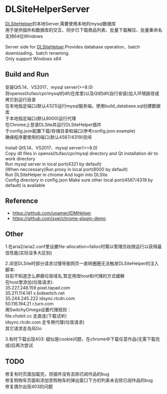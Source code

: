 # DLSiteHelperServer  
[DLSiteHelper](https://github.com/xyzkljl1/DLSiteHelper)的本地Server,需要使用本地的mysql数据库  
用于提供插件和数据库的交互、同步已下载商品列表、批量下载解压、批量重命名  
支持64位Windows  

Server side for [DLSiteHelper](https://github.com/xyzkljl1/DLSiteHelper).Provides database operation、batch downloading、batch renaming.  
Only support Windows x64


## Build and Run  
安装Qt5.14、VS2017、mysql server(>=8.0)  
将openssl/tufao/cpr/mysql的dll(在库里)以及Qt的dll(自行安装)加入环境路径或拷贝到运行目录  
在本地指定端口(默认4321)运行mysql服务端，使用build_database.sql创建数据库  
于本地指定端口(默认8000)运行代理  
在Chrome上登录DLSite并运行DLSiteHelper插件  
于config.json配置下载/存储目录和端口(参考config.json.example)  
确保程序要使用的端口(默认4567/4319)空闲  


Install Qt5.14、VS2017、mysql server(>=8.0)  
Copy dll files in openssl/tufao/cpr/mysql directory and Qt installation dir to work directory  
Run mysql server in local port(4321 by default)  
(When neccessary)Run proxy in local port(8000 by default)  
Run DLSiteHelper in chrome And login into DLSite  
Config directory in config.json 
Make sure other local port(4567/4319 by default) is available  

  
## Reference  
  
* https://github.com/unamer/IDMHelper  
* https://github.com/sxei/chrome-plugin-demo  

## Other 

1.在aria2/aria2.conf里设置file-allocation=falloc时需以管理员权限运行以获得最佳性能(实际没多大区别)  

2.浏览DLSite时部分请求过慢导致网页一直转圈圈无法触发DLSiteHelper的注入脚本:   
目前不知道怎么屏蔽垃圾域名,暂定用改host和代理的方式缓解  
在host里添加(垃圾请求):  
35.227.248.159 pixel.tapad.com  
35.211.114.141 x.bidswitch.net  
35.244.245.222 idsync.rlcdn.com  
50.116.194.21 r.turn.com  
用SwitchyOmega设置代理规则：  
file.chobit.cc 走直连(下载试听)  
idsync.rlcdn.com 走专用代理(垃圾请求)  
其它请求走岛风Go  

3.有时下载出现403:
疑似是cookie问题，在chrome中下载任意作品(无需下载完成)后再次尝试


## TODO

修复有时页面加载完，但插件没有去除已阅作品的bug  
修复购物车页面和添加至购物车的弹出窗口下方的列表未去除已阅作品的bug  
修复偶尔出现403的问题  
